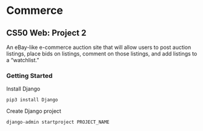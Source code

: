 # Commerce
## CS50 Web: Project 2

An eBay-like e-commerce auction site that will allow users to post auction listings, place bids on listings, comment on those listings, and add listings to a “watchlist.”

### Getting Started
Install Django
```
pip3 install Django
```

Create Django project
```
django-admin startproject PROJECT_NAME
```
